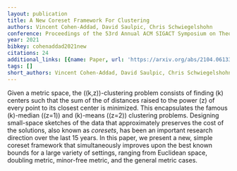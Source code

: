 ```yaml
---
layout: publication
title: A New Coreset Framework For Clustering
authors: Vincent Cohen-Addad, David Saulpic, Chris Schwiegelshohn
conference: Proceedings of the 53rd Annual ACM SIGACT Symposium on Theory of Computing
year: 2021
bibkey: cohenaddad2021new
citations: 24
additional_links: [{name: Paper, url: 'https://arxiv.org/abs/2104.06133'}]
tags: []
short_authors: Vincent Cohen-Addad, David Saulpic, Chris Schwiegelshohn
---
```

Given a metric space, the \((k,z)\)-clustering problem consists of finding \(k\)
centers such that the sum of the of distances raised to the power \(z\) of every
point to its closest center is minimized. This encapsulates the famous
\(k\)-median (\(z=1\)) and \(k\)-means (\(z=2\)) clustering problems. Designing
small-space sketches of the data that approximately preserves the cost of the
solutions, also known as *coresets*, has been an important research
direction over the last 15 years.
  In this paper, we present a new, simple coreset framework that simultaneously
improves upon the best known bounds for a large variety of settings, ranging
from Euclidean space, doubling metric, minor-free metric, and the general
metric cases.